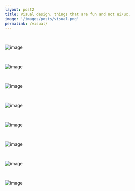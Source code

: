 ```yaml
---
layout: post2
title: Visual design, things that are fun and not ui/ux.
image: '/images/posts/visual.png'
permalink: /visual/
---
```


<br>

![image](/images/posts/kitty.png)

<br>

![image](/images/posts/hackville1.png)

<br>

![image](/images/posts/hackville2.png)

<br>

![image](/images/posts/visual1.gif)

<br>

![image](/images/posts/visual2.gif)

<br>

![image](/images/posts/visual3.png)

<br>

![image](/images/posts/visual4.jpg)

<br>

![image](/images/posts/visual5.png)

<br>
